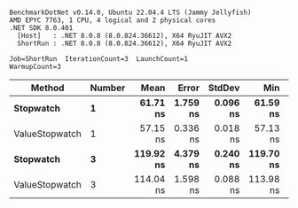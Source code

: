 ```

BenchmarkDotNet v0.14.0, Ubuntu 22.04.4 LTS (Jammy Jellyfish)
AMD EPYC 7763, 1 CPU, 4 logical and 2 physical cores
.NET SDK 8.0.401
  [Host]   : .NET 8.0.8 (8.0.824.36612), X64 RyuJIT AVX2
  ShortRun : .NET 8.0.8 (8.0.824.36612), X64 RyuJIT AVX2

Job=ShortRun  IterationCount=3  LaunchCount=1  
WarmupCount=3  

```
| Method         | Number | Mean      | Error    | StdDev   | Min       | Max       | Gen0   | Allocated |
|--------------- |------- |----------:|---------:|---------:|----------:|----------:|-------:|----------:|
| **Stopwatch**      | **1**      |  **61.71 ns** | **1.759 ns** | **0.096 ns** |  **61.59 ns** |  **61.77 ns** | **0.0005** |      **40 B** |
| ValueStopwatch | 1      |  57.15 ns | 0.336 ns | 0.018 ns |  57.13 ns |  57.17 ns |      - |         - |
| **Stopwatch**      | **3**      | **119.92 ns** | **4.379 ns** | **0.240 ns** | **119.70 ns** | **120.18 ns** | **0.0005** |      **40 B** |
| ValueStopwatch | 3      | 114.04 ns | 1.598 ns | 0.088 ns | 113.98 ns | 114.14 ns |      - |         - |
